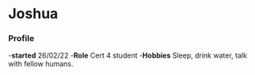 # Joshua

### Profile
-**started** 26/02/22
-**Role** Cert 4 student
-**Hobbies** Sleep, drink water, talk with fellow humans.